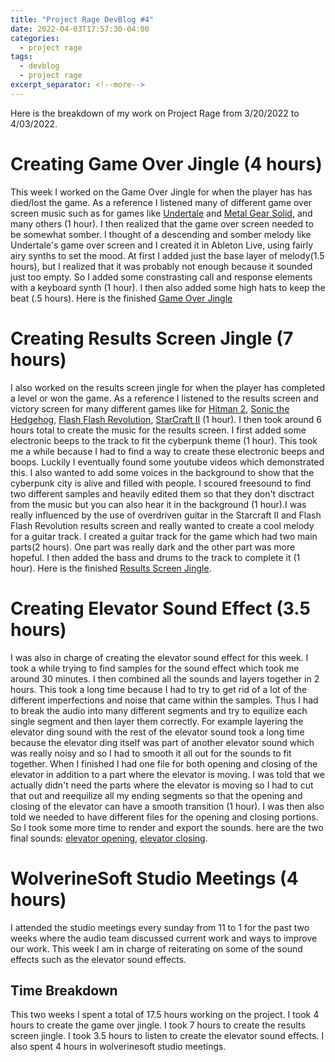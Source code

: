 ```yaml
---
title: "Project Rage DevBlog #4"
date: 2022-04-03T17:57:30-04:00
categories:
  - project rage
tags:
  - devblog
  - project rage
excerpt_separator: <!--more-->
---
```


Here is the breakdown of my work on Project Rage from 3/20/2022 to 4/03/2022.

# Creating Game Over Jingle (4 hours)

This week I worked on the Game Over Jingle for when the player has has died/lost the game. As a reference I listened many of different game over screen music such as for games like [Undertale](https://www.youtube.com/watch?v=6S21ZSsC21U) and [Metal Gear Solid](https://www.youtube.com/watch?v=MHr3ag7B410), and many others (1 hour). I then realized that the game over screen needed to be somewhat somber. I thought of a descending and somber melody like Undertale's game over screen and I created it in Ableton Live, using fairly airy synths to set the mood. At first I added just the base layer of melody(1.5 hours), but I realized that it was probably not enough because it sounded just too empty. So I added some constrasting call and response elements with a keyboard synth (1 hour). I then also added some high hats to keep the beat (.5 hours). Here is the finished [Game Over Jingle](https://drive.google.com/file/d/1TxNDcRmPNzFnnnbVpLF9zfx6Z7Xce7hZ/view?usp=sharing)

# Creating Results Screen Jingle (7 hours)

I also worked on the results screen jingle for when the player has completed a level or won the game. As a reference I listened to the results screen and victory screen for many different games like for [Hitman 2](https://www.youtube.com/watch?v=-FJTf0-nBl0), [Sonic the Hedgehog](https://www.youtube.com/watch?v=pWakcyO-3KM), [Flash Flash Revolution](https://www.youtube.com/watch?v=OWc_IUwiQTA), [StarCraft II](https://www.youtube.com/watch?v=9LgsuxSROH8) (1 hour). I then took around 6 hours total to create the music for the results screen. I first added some electronic beeps to the track to fit the cyberpunk theme (1 hour). This took me a while because I had to find a way to create these electronic beeps and boops. Luckily I eventually found some youtube videos which demonstrated this. I also wanted to add some voices in the background to show that the cyberpunk city is alive and filled with people. I scoured freesound to find two different samples and heavily edited them so that they don't disctract from the music but you can also hear it in the background (1 hour).I was really influenced by the use of overdriven guitar in the Starcraft II and Flash Flash Revolution results screen and really wanted to create a cool melody for a guitar track. I created a guitar track for the game which had two main parts(2 hours). One part was really dark and the other part was more hopeful. I then added the bass and drums to the track to complete it (1 hour). Here is the finished [Results Screen Jingle](https://drive.google.com/file/d/1D0rU-6qCi4kCgRqAzYEwr0M9BgnX0wrE/view?usp=sharing).

# Creating Elevator Sound Effect (3.5 hours)

I was also in charge of creating the elevator sound effect for this week. I took a while trying to find samples for the sound effect which took me around 30 minutes. I then combined all the sounds and layers together in 2 hours. This took a long time because I had to try to get rid of a lot of the different imperfections and noise that came within the samples. Thus I had to break the audio into many different segments and try to equilize each single segment and then layer them correctly. For example layering the elevator ding sound with the rest of the elevator sound took a long time because the elevator ding itself was part of another elevator sound which was really noisy and so I had to smooth it all out for the sounds to fit together. When I finished I had one file for both opening and closing of the elevator in addition to a part where the elevator is moving. I was told that we actually didn't need the parts where the elevator is moving so I had to cut that out and reequilize all my ending segments so that the opening and closing of the elevator can have a smooth transition (1 hour). I was then also told we needed to have different files for the opening and closing portions. So I took some more time to render and export the sounds. here are the two final sounds: [elevator opening](https://drive.google.com/file/d/1cXJzr2t6MquZuXeYC6KYl02BNEihAFXD/view?usp=sharing), [elevator closing](https://drive.google.com/file/d/11Ji8ZK_u_uNuaxdq3O2GFTDxuIIMMH0M/view?usp=sharing).

# WolverineSoft Studio Meetings (4 hours) 

I attended the studio meetings every sunday from 11 to 1 for the past two weeks where the audio team discussed current work and ways to improve our work. This week I am in charge of reiterating on some of the sound effects such as the elevator sound effects.

## Time Breakdown

This two weeks I spent a total of 17.5 hours working on the project. I took 4 hours to create the game over jingle. I took 7 hours to create the results screen jingle. I took 3.5 hours to listen to create the elevator sound effects. I also spent 4 hours in wolverinesoft studio meetings.

